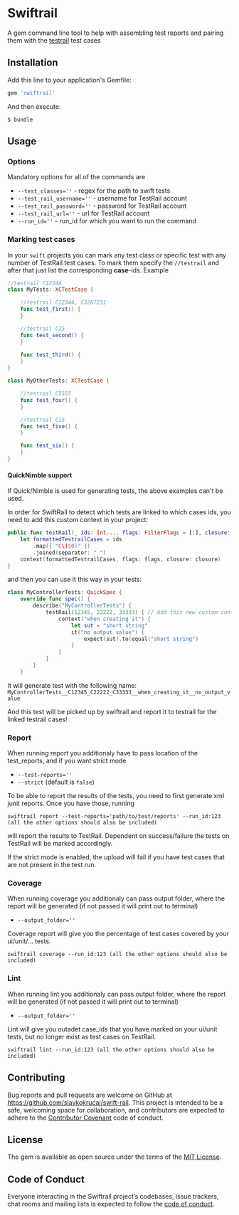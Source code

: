 # Swiftrail

A gem command line tool to help with assembling test reports and pairing them with the [testrail](https://www.gurock.com/testrail) test cases

## Installation

Add this line to your application's Gemfile:

```ruby
gem 'swiftrail'
```

And then execute:
```
$ bundle
```

## Usage

### Options

Mandatory options for all of the commands are

- `--test_classes=''` - regex for the path to swift tests
- `--test_rail_username=''` - username for TestRail account
- `--test_rail_password=''` - password for TestRail account
- `--test_rail_url=''` -  url for TestRail account
- `--run_id=''` - run_id for which you want to run the command

### Marking test cases

In your `swift` projects you can mark any test class or specific test with any number of TestRail test cases. To mark them
specify the `//testrail` and after that just list the corresponding **case**-ids. Example

```swift
//testrail C12344
class MyTests: XCTestCase {

    //testrail C12344, C3267231
    func test_first() {
    }

    //testrail C15
    func test_second() {
    }

    func test_third() {
    }
}

class MyOtherTests: XCTestCase {

    //testrail C5555
    func test_four() {
    }

    //testrail C15
    func test_five() {
    }

    func test_six() {
    }
}
```

#### QuickNimble support
If Quick/Nimble is used for generating tests, the above examples can't be used. 

In order for SwiftRail to detect which tests are linked to which cases ids, you need to add this custom context in your project:

```swift
public func testRail(_ ids: Int..., flags: FilterFlags = [:], closure: () -> Void) {
    let formattedTestrailCases = ids
        .map({ "C\($0)" })
        .joined(separator: " ")
    context(formattedTestrailCases, flags: flags, closure: closure)
}
```

and then you can use it this way in your tests:

```swift
class MyControllerTests: QuickSpec {
    override func spec() {
        describe("MyControllerTests") {
            testRail(12345, 22222, 33333) { // Add this new custom context
                context("when creating it") {
                    let sut = "short string"
                    it("no output value") {
                        expect(sut).to(equal("short string")
                    }
                }
            }
        }
    }

```

It will generate test with the following name:
`MyControllerTests__C12345_C22222_C33333__when_creating_it__no_output_value`

And this test will be picked up by swiftrail and report it to testrail for the linked testrail cases!

### Report

When running report you additionaly have to pass location of the test_reports, and if you want strict mode
- `--test-reports=''`
- `--strict` (default is `false`)

To be able to report the results of the tests, you need to first generate xml junit reports. Once you have those, running
```
swiftrail report --test-reports='path/to/test/reports' --run_id:123 (all the other options should also be included)
```
will report the results to TestRail. Dependent on success/failure the tests on TestRail will be marked accordingly.


If the strict mode is enabled, the upload will fail if you have test cases that are not present in the test run.

### Coverage

When running coverage you additionaly can pass output folder, where the report will be generated (if not passed it will print out to terminal)
- `--output_folder=''`


Coverage report will give you the percentage of test cases covered by your ui/unit/... tests.

```
swiftrail coverage --run_id:123 (all the other options should also be included)
```

### Lint

When running lint you additionaly can pass output folder, where the report will be generated (if not passed it will print out to terminal)
- `--output_folder=''`

Lint will give you outadet case_ids that you have marked on your ui/unit tests, but no longer exist as test cases on TestRail.

```
swiftrail lint --run_id:123 (all the other options should also be included)
```

## Contributing

Bug reports and pull requests are welcome on GitHub at https://github.com/slavkokrucaj/swift-rail. This project is intended to be a safe, welcoming space for collaboration, and contributors are expected to adhere to the [Contributor Covenant](http://contributor-covenant.org) code of conduct.

## License

The gem is available as open source under the terms of the [MIT License](https://opensource.org/licenses/MIT).

## Code of Conduct

Everyone interacting in the Swiftrail project’s codebases, issue trackers, chat rooms and mailing lists is expected to follow the [code of conduct](https://github.com/slavkokrucaj/swift-rail/blob/master/CODE_OF_CONDUCT.md).

